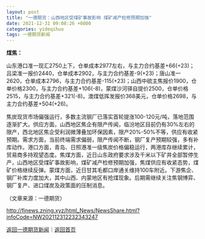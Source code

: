 ```yaml
---
layout: post
title: "一德期货：山西地区受煤矿事故影响 煤矿减产检修预期加强"
date: 2021-12-31 09:08:26 +0800
categories: yideqihuo
tags: 一德期货新闻
---
```

<p><strong>煤焦：</strong></p>
 <p>山东港口准一现汇2750上下，仓单成本2977左右，与主力合约基差+66(+23)；吕梁准一报价2440，仓单成本2902，与主力合约基差-9(+23)；唐山准一2620，仓单成本2796，与主力合约基差-115(+23)；山西中硫主焦报价1900，仓单价格2300，与主力合约基差+106(-8)，蒙煤沙河驿自提价2500，仓单价格2515，与主力合约基差+321(-8)。澳煤低挥发报价368美元，仓单价格2698，与主力合约基差+504(+26)。</p>
 <p>焦炭现货市场偏强运行，多数主流钢厂已落实首轮提涨100-120元/吨，落地范围逐渐扩大。供应方面，山西地区焦企有限产传闻，临汾地区目前仍有30%左右的限产，西北地区焦企受利润微薄叠加环保因素，限产20%-50%不等，供应有收紧预期。需求方面，当前终端需求偏弱，限产传闻不断，钢厂复产预期较强，多有补库动作。港口方面，青岛、日照港准一级焦炭价格偏稳运行，两港库存继续累计，贸易商多持观望态度。焦煤方面，近日山东政府要求涉及千米以下矿井全部暂停生产，山西地区受煤矿事故影响，煤矿减产检修预期加强，焦煤供应有收紧态势，煤矿价格继续反弹。蒙煤方面，近日甘其毛都口岸通关维持100车附近。下游焦企、钢厂补库力度加大，其中山西、内蒙地区有抢煤现象。后期需继续关注焦钢博弈、钢厂复产、进口煤炭及政策面的压制消息。</p><p class="em_media">（文章来源：一德期货）</p>

<http://finews.zning.xyz/html_News/NewsShare.html?infoCode=NW202112312232343247>

[返回一德期货新闻](//finews.withounder.com/category/yideqihuo.html)｜[返回首页](//finews.withounder.com/)